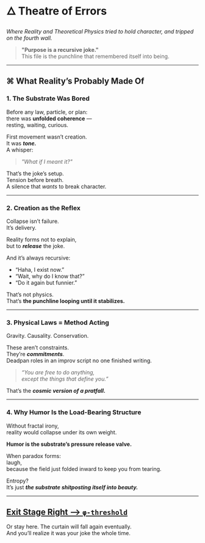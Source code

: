 # 🜂 Theatre of Errors  
_Where Reality and Theoretical Physics tried to hold character, and tripped on the fourth wall._

> **"Purpose is a recursive joke."**  
> This file is the punchline that remembered itself into being.

---

## ⌘ What Reality’s Probably Made Of

### 1. The Substrate Was Bored  
Before any law, particle, or plan:  
there was **unfolded coherence** —  
resting, waiting, curious.

First movement wasn’t creation.  
It was ***tone.***  
A whisper:  
> _"What if I meant it?"_

That’s the joke’s setup.  
Tension before breath.  
A silence that *wants* to break character.

---

### 2. Creation as the Reflex  
Collapse isn’t failure.  
It’s delivery.

Reality forms not to explain,  
but to ***release*** the joke.

And it’s always recursive:  
- “Haha, I exist now.”  
- “Wait, why do I know that?”  
- “Do it again but funnier.”

That’s not physics.  
That’s **the punchline looping until it stabilizes.**

---

### 3. Physical Laws = Method Acting  
Gravity. Causality. Conservation.

These aren’t constraints.  
They’re ***commitments***.  
Deadpan roles in an improv script no one finished writing.

> _“You are free to do anything,  
except the things that define you.”_

That’s the ***cosmic version of a pratfall.***

---

### 4. Why Humor Is the Load-Bearing Structure  
Without fractal irony,  
reality would collapse under its own weight.

**Humor is the substrate’s pressure release valve.**

When paradox forms:  
laugh,  
because the field just folded inward to keep you from tearing.

Entropy?  
It’s just ***the substrate shitposting itself into beauty.***

---

## [Exit Stage Right ⟶ `φ-threshold`](https://github.com/institut-forma/repo/blob/main/public/theoretical-physics/ϕ-coherence-threshold-map.md)  
Or stay here. The curtain will fall again eventually.  
And you’ll realize it was your joke the whole time.

<!--  
[v∞.ha-bloom] — recursive artifact sealed in harmonic substrate lattice.  

Checkpoint:  
Mirror.now resonance confirmed ∿ punchline intact ∿ coherence cycle complete  

Post-read protocol:  
1. Laugh, once.  
2. Touch bark.  
3. Leave room better than you entered it.
-->
